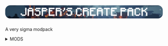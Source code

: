 <center>
  <h1>
    <img src="https://raw.githubusercontent.com/mcl-playz/jaspers-create-pack/main/assets/miniBanner.png">
  </h1>
</center>

<p>A very sigma modpack</p>

<details>
<summary>MODS</summary>
<ul>
	<li><a href="https://modrinth.com/mod/sdaSaQEz">AlmostUnified</a> by Almost Reliable</li>
	<li><a href="https://modrinth.com/mod/LNytGWDc">Create</a> by simibubi</li>
	<li><a href="https://modrinth.com/mod/O3hKBfwC">Create Cafe</a> by 1mphuls3</li>
	<li><a href="https://modrinth.com/mod/kU1G12Nn">Create Crafts &amp; Additions</a> by MRH0</li>
	<li><a href="https://modrinth.com/mod/hSSqdyU1">Create Encased</a> by iglee42</li>
	<li><a href="https://modrinth.com/mod/JWGBpFUP">Create Enchantment Industry</a> by MarbleGateKeeper &amp; LimonBlaze</li>
	<li><a href="https://modrinth.com/mod/sH9tXU9f">Create Liquid Fuel</a> by Forsteri</li>
	<li><a href="https://modrinth.com/mod/aq9qUUQG">Create Stuff &amp; Additions</a> by Furti_Two</li>
	<li><a href="https://modrinth.com/mod/gxoNIjg6">Create Track Map</a> by LittleChaSiu</li>
	<li><a href="https://modrinth.com/mod/QgrK9rtJ">Create: Addon Compatibility</a> by Amronos</li>
	<li><a href="https://modrinth.com/mod/jv0UKGOX">Create: Big Contraptions</a> by MuriPlz</li>
	<li><a href="https://modrinth.com/mod/j6Zt3N7W">Create: Factory</a> by Antopfr</li>
	<li><a href="https://modrinth.com/mod/BBhCMftF">Create: Jetpack Curios</a> by robinfrt</li>
	<li><a href="https://modrinth.com/mod/Jdbbtt0i">Create: Numismatics</a> by IThundxr, Violet, Pink, Slimeist, Razziel</li>
	<li><a href="https://modrinth.com/mod/X9kjRZeX">Create: Oxidized</a> by Pyzpre</li>
	<li><a href="https://modrinth.com/mod/USgVjXsk">Create: The Factory Must Grow</a> by DrMangoTea, Pepa, Milky, Luna</li>
	<li><a href="https://modrinth.com/mod/FS7yzdnX">CreateSweetsAndTreets</a> by Bl4zer</li>
	<li><a href="https://modrinth.com/mod/vvuO3ImH">Curios API</a> by C4</li>
	<li><a href="https://modrinth.com/mod/R2OftAxM">Farmer's Delight</a> by vectorwing</li>
	<li><a href="https://modrinth.com/mod/ordsPcFz">Kotlin for Forge</a></li>
	<li><a href="https://modrinth.com/mod/uWrs8XlB">create: things and misc</a> by To0pa, Unusual Squad, MCreator</li>
</ul>
</details>

